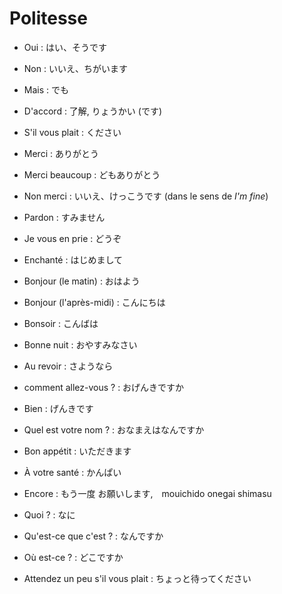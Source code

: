 # Politesse

- Oui : はい、そうです
- Non : いいえ、ちがいます
- Mais : でも
- D'accord : 了解, りょうかい (です)

- S'il vous plait : ください
- Merci : ありがとう
- Merci beaucoup : どもありがとう
- Non merci : いいえ、けっこうです (dans le sens de _I'm fine_)
- Pardon : すみません
- Je vous en prie : どうぞ

- Enchanté : はじめまして
- Bonjour (le matin) : おはよう
- Bonjour (l'après-midi) : こんにちは
- Bonsoir : こんばは
- Bonne nuit : おやすみなさい
- Au revoir : さようなら

- comment allez-vous ? : おげんきですか
- Bien : げんきです

- Quel est votre nom ? : おなまえはなんですか

- Bon appétit : いただきます
- À votre santé : かんぱい
- Encore : もう一度 お願いします,　mouichido onegai shimasu

- Quoi ? : なに
- Qu'est-ce que c'est ? : なんですか
- Où est-ce ? : どこですか

- Attendez un peu s'il vous plait : ちょっと待ってください
